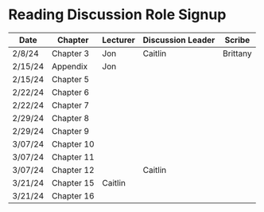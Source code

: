 # Reading Discussion Role Signup

| Date    | Chapter    | Lecturer  | Discussion Leader | Scribe    |
| ------- | ---------- | --------- | ----------------- | --------- |
| 2/8/24  | Chapter 3  |     Jon   |       Caitlin     | Brittany  |
| 2/15/24 | Appendix   |     Jon   |                   |           |
| 2/15/24 | Chapter 5  |           |                   |           |
| 2/22/24 | Chapter 6  |           |                   |           |
| 2/22/24 | Chapter 7  |           |                   |        |
| 2/29/24 | Chapter 8  |           |              |      |
| 2/29/24 | Chapter 9  |           |                   |     |
| 3/07/24 | Chapter 10 |           |                |      |
| 3/07/24 | Chapter 11 |           |              |   |
| 3/07/24 | Chapter 12 |           | Caitlin           |  |
| 3/21/24 | Chapter 15 |Caitlin    |              |      |
| 3/21/24 | Chapter 16 |           |                   |    |
